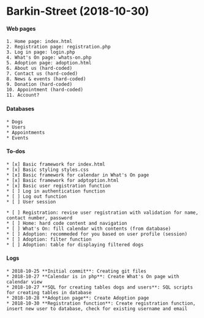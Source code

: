 # Barkin-Street (2018-10-30)

#### Web pages
	1. Home page: index.html
	2. Registration page: registration.php
	3. Log in page: login.php
	4. What's On page: whats-on.php
	5. Adoption page: adoption.html
	6. About us (hard-coded)
	7. Contact us (hard-coded)
	8. News & events (hard-coded)
	9. Donation (hard-coded)
	10. Appointment (hard-coded)
	11. Account?
	
#### Databases
	* Dogs
	* Users
	* Appointments
	* Events
	
#### To-dos
	* [x] Basic framework for index.html
	* [x] Basic styling styles.css
	* [x] Basic framework for calendar in What's On page
	* [x] Basic framework for adptoption.html
	* [x] Basic user registration function
	* [ ] Log in authentication function
	* [ ] Log out function
	* [ ] User session
	
	* [ ] Registration: revise user registration with validation for name, contact number, password
	* [ ] Home: hard code content and navigation
	* [ ] What's On: fill calendar with contents (from database)	
	* [ ] Adoption: recommeded for you based on user profile (session)
	* [ ] Adoption: filter function
	* [ ] Adoption: table for displaying filtered dogs

#### Logs
	* 2018-10-25 **Initial commit**: Creating git files
	* 2018-10-27 **Calendar is in php**: Create What's On page with calendar view
	* 2018-10-27 **SQL for creating tables dogs and users**: SQL scripts for creating tables in database
	* 2018-10-28 **Adoption page**: Create Adoption page
	* 2018-10-30 **Registration function**: Create registration function, insert new user to database, check for existing username and email
	
